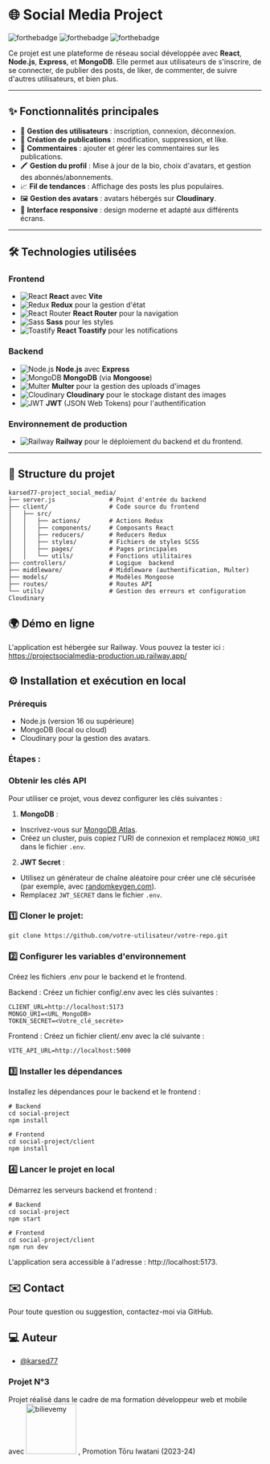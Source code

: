 # **🌐 Social Media Project**
![forthebadge](https://forthebadge.com/images/badges/built-with-love.svg)  ![forthebadge](https://forthebadge.com/images/badges/powered-by-coffee.svg)  ![forthebadge](https://forthebadge.com/images/badges/made-with-javascript.svg)


Ce projet est une plateforme de réseau social développée avec **React**, **Node.js**, **Express**, et **MongoDB**. Elle permet aux utilisateurs de s'inscrire, de se connecter, de publier des posts, de liker, de commenter, de suivre d'autres utilisateurs, et bien plus.

---

## **✨ Fonctionnalités principales**

- 👤 **Gestion des utilisateurs** : inscription, connexion, déconnexion.
- 📝 **Création de publications** : modification, suppression, et like.
- 💬 **Commentaires** : ajouter et gérer les commentaires sur les publications.
- 🖍 **Gestion du profil** : Mise à jour de la bio, choix d'avatars, et gestion des abonnés/abonnements.
- 📈 **Fil de tendances** : Affichage des posts les plus populaires.
- 🖼️ **Gestion des avatars** : avatars hébergés sur **Cloudinary**.
- 📱 **Interface responsive** : design moderne et adapté aux différents écrans.

---

## **🛠️ Technologies utilisées**

### **Frontend**
- ![React](https://img.shields.io/badge/-React-61DAFB?logo=react&logoColor=white) **React** avec **Vite**
- ![Redux](https://img.shields.io/badge/-Redux-764ABC?logo=redux&logoColor=white) **Redux** pour la gestion d'état
- ![React Router](https://img.shields.io/badge/-React%20Router-CA4245?logo=react-router&logoColor=white) **React Router** pour la navigation
- ![Sass](https://img.shields.io/badge/-Sass-CC6699?logo=sass&logoColor=white) **Sass** pour les styles
- ![Toastify](https://img.shields.io/badge/-React%20Toastify-FF9E0F?logo=react&logoColor=white) **React Toastify** pour les notifications

### **Backend**
- ![Node.js](https://img.shields.io/badge/-Node.js-339933?logo=node.js&logoColor=white) **Node.js** avec **Express**
- ![MongoDB](https://img.shields.io/badge/-MongoDB-47A248?logo=mongodb&logoColor=white) **MongoDB** (via **Mongoose**)
- ![Multer](https://img.shields.io/badge/-Multer-F68212) **Multer** pour la gestion des uploads d'images
- ![Cloudinary](https://img.shields.io/badge/-Cloudinary-3448C5?logo=cloudinary&logoColor=white) **Cloudinary** pour le stockage distant des images
- ![JWT](https://img.shields.io/badge/-JWT-000000?logo=jsonwebtokens&logoColor=white) **JWT** (JSON Web Tokens) pour l'authentification

### **Environnement de production**
- ![Railway](https://img.shields.io/badge/-Railway-0B0D0E?logo=railway&logoColor=white) **Railway** pour le déploiement du backend et du frontend.

---

## **📁 Structure du projet**

```plaintext
karsed77-project_social_media/
├── server.js               # Point d'entrée du backend
├── client/                 # Code source du frontend
│   ├── src/
│   │   ├── actions/        # Actions Redux
│   │   ├── components/     # Composants React
│   │   ├── reducers/       # Reducers Redux
│   │   ├── styles/         # Fichiers de styles SCSS
│   │   ├── pages/          # Pages principales
│   │   └── utils/          # Fonctions utilitaires
├── controllers/            # Logique  backend
├── middleware/             # Middleware (authentification, Multer)
├── models/                 # Modèles Mongoose
├── routes/                 # Routes API
└── utils/                  # Gestion des erreurs et configuration Cloudinary

```
## **🌍 Démo en ligne**
L'application est hébergée sur Railway. Vous pouvez la tester ici : https://projectsocialmedia-production.up.railway.app/

## **⚙️ Installation et exécution en local**
### Prérequis
- Node.js (version 16 ou supérieure)
- MongoDB (local ou cloud)
- Cloudinary pour la gestion des avatars.
### **Étapes** :  

### Obtenir les clés API

Pour utiliser ce projet, vous devez configurer les clés suivantes :

 1. **MongoDB** :
   - Inscrivez-vous sur [MongoDB Atlas](https://www.mongodb.com/cloud/atlas).
   - Créez un cluster, puis copiez l'URI de connexion et remplacez `MONGO_URI` dans le fichier `.env`.

 2. **JWT Secret** :
   - Utilisez un générateur de chaîne aléatoire pour créer une clé sécurisée (par exemple, avec [randomkeygen.com](https://randomkeygen.com/)).
   - Remplacez `JWT_SECRET` dans le fichier `.env`.
  
### 1️⃣ Cloner le projet:
```plaintext
git clone https://github.com/votre-utilisateur/votre-repo.git
```
### 2️⃣ Configurer les variables d'environnement
Créez les fichiers .env pour le backend et le frontend.

Backend :
Créez un fichier config/.env avec les clés suivantes :
```plaintext
CLIENT_URL=http://localhost:5173
MONGO_URI=<URL_MongoDB>
TOKEN_SECRET=<Votre_clé_secrète>
```
Frontend :
Créez un fichier client/.env avec la clé suivante :
```plaintext
VITE_API_URL=http://localhost:5000

```
 ### 3️⃣ Installer les dépendances
Installez les dépendances pour le backend et le frontend :
```plaintext
# Backend
cd social-project
npm install

# Frontend
cd social-project/client
npm install
```
### 4️⃣ Lancer le projet en local
Démarrez les serveurs backend et frontend :
```plaintext
# Backend
cd social-project
npm start

# Frontend
cd social-project/client
npm run dev
```
L'application sera accessible à l'adresse : http://localhost:5173.



## **✉️ Contact**
Pour toute question ou suggestion, contactez-moi via GitHub.

## **💻 Auteur**
- [@karsed77](https://github.com/karsed77)

### Projet N°3

Projet réalisé dans le cadre de ma formation développeur web et mobile avec <a href='https://believemy.com/'><u><img src="https://believemy.com/images/site/brand/believemy-row-white.svg" alt="bilievemy" width="100" /></u></a> , Promotion Tōru Iwatani (2023-24)

